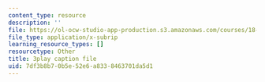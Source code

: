 ```yaml
---
content_type: resource
description: ''
file: https://ol-ocw-studio-app-production.s3.amazonaws.com/courses/18-01sc-single-variable-calculus-fall-2010/7df3b8b70b5e52e6a8338463701da5d1_KhwQKE_tld0.vtt
file_type: application/x-subrip
learning_resource_types: []
resourcetype: Other
title: 3play caption file
uid: 7df3b8b7-0b5e-52e6-a833-8463701da5d1
---
```

